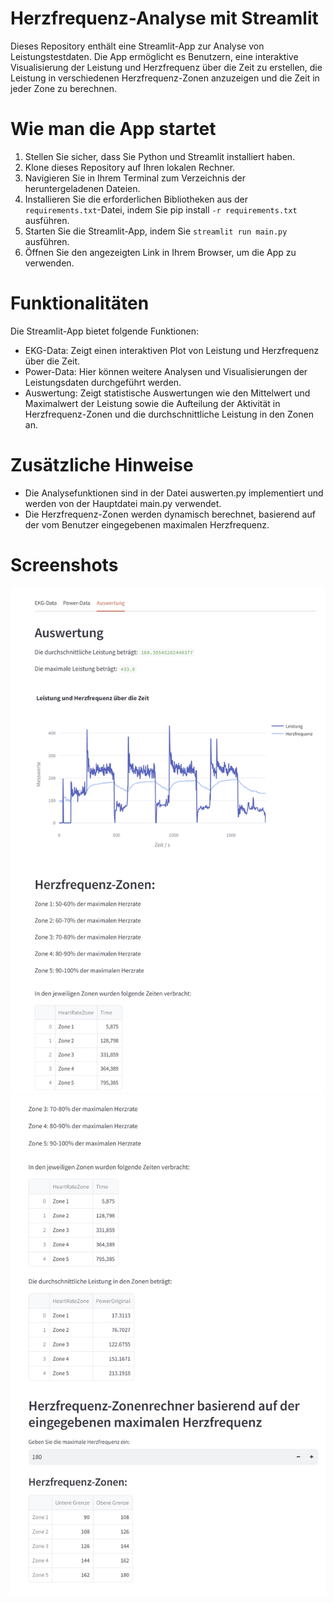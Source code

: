 # Herzfrequenz-Analyse mit Streamlit
Dieses Repository enthält eine Streamlit-App zur Analyse von Leistungstestdaten. Die App ermöglicht es Benutzern, eine interaktive Visualisierung der Leistung und Herzfrequenz über die Zeit zu erstellen, die Leistung in verschiedenen Herzfrequenz-Zonen anzuzeigen und die Zeit in jeder Zone zu berechnen.

# Wie man die App startet
1. Stellen Sie sicher, dass Sie Python und Streamlit installiert haben.
2. Klone dieses Repository auf Ihren lokalen Rechner.
3. Navigieren Sie in Ihrem Terminal zum Verzeichnis der heruntergeladenen Dateien.
4. Installieren Sie die erforderlichen Bibliotheken aus der `requirements.txt`-Datei, indem Sie pip install `-r requirements.txt` ausführen.
5. Starten Sie die Streamlit-App, indem Sie `streamlit run main.py` ausführen.
6. Öffnen Sie den angezeigten Link in Ihrem Browser, um die App zu verwenden.

# Funktionalitäten
Die Streamlit-App bietet folgende Funktionen:

- EKG-Data: Zeigt einen interaktiven Plot von Leistung und Herzfrequenz über die Zeit.
- Power-Data: Hier können weitere Analysen und Visualisierungen der Leistungsdaten durchgeführt werden.
- Auswertung: Zeigt statistische Auswertungen wie den Mittelwert und Maximalwert der Leistung sowie die Aufteilung der Aktivität in Herzfrequenz-Zonen und die durchschnittliche Leistung in den Zonen an.

# Zusätzliche Hinweise
- Die Analysefunktionen sind in der Datei auswerten.py implementiert und werden von der Hauptdatei main.py verwendet.
- Die Herzfrequenz-Zonen werden dynamisch berechnet, basierend auf der vom Benutzer eingegebenen maximalen Herzfrequenz.

# Screenshots
![Screenshot 1 der APP](screenshot1.png)
![Screenshot 2 der APP](screenshot2.png)
